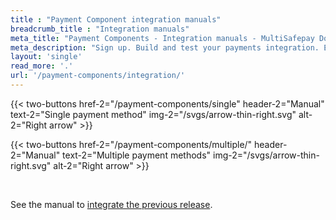 ```yaml
---
title : "Payment Component integration manuals"
breadcrumb_title : "Integration manuals"
meta_title: "Payment Components - Integration manuals - MultiSafepay Docs"
meta_description: "Sign up. Build and test your payments integration. Explore our products and services. Use our API reference, SDKs, and wrappers. Get support."
layout: 'single'
read_more: '.'
url: '/payment-components/integration/'
--- 
```


{{< two-buttons href-2="/payment-components/single" header-2="Manual" text-2="Single payment method" img-2="/svgs/arrow-thin-right.svg" alt-2="Right arrow" >}}

{{< two-buttons href-2="/payment-components/multiple/" header-2="Manual" text-2="Multiple payment methods" img-2="/svgs/arrow-thin-right.svg" alt-2="Right arrow" >}}

&nbsp;  

See the manual to [integrate the previous release](/payment-components/previous-release).

